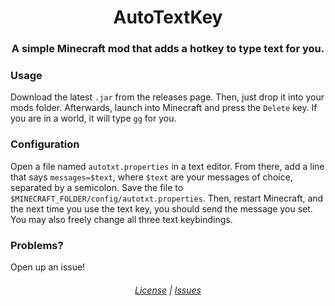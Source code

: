 <h1 align="center">AutoTextKey</h1>
<h3 align="center">A simple Minecraft mod that adds a hotkey to type text for you.</h3>

### Usage
Download the latest `.jar` from the releases page. Then, just drop it
into your mods folder. Afterwards, launch into Minecraft and press the
`Delete` key. If you are in a world, it will type `gg` for you.

### Configuration
Open a file named `autotxt.properties` in a text editor. From there,
add a line that says `messages=$text`, where `$text` are your
messages of choice, separated by a semicolon. Save the file to `$MINECRAFT_FOLDER/config/autotxt.properties`.
Then, restart Minecraft, and the next time you use the text key, you should send
the message you set. You may also freely change all three text keybindings.

### Problems?
Open up an issue!

<h6 align="center"><a href="./LICENSE">License</a> | <a href="https://github.com/mrsocksandsandals/AutoTextKey/issues">Issues</a></h6>